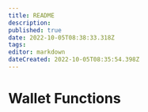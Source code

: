 ```yaml
---
title: README
description: 
published: true
date: 2022-10-05T08:38:33.318Z
tags: 
editor: markdown
dateCreated: 2022-10-05T08:35:54.398Z
---
```


# Wallet Functions

